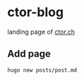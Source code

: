 # ctor-blog

landing page of [ctor.ch](https://ctor.ch)

## Add page

```shell
hugo new posts/post.md
```
